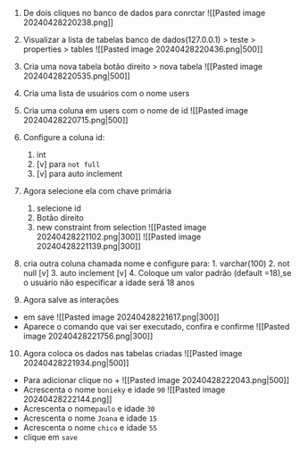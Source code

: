1. De dois cliques no banco de dados para conrctar
![[Pasted image 20240428220238.png]]
2. Visualizar a lista de tabelas
banco de dados(127.0.0.1) > teste > properties > tables
![[Pasted image 20240428220436.png|500]]
3. Cria uma nova tabela
botão direito > nova tabela
![[Pasted image 20240428220535.png|500]]

4. Cria uma lista de usuários com o nome users
5. Cria uma coluna em users com o nome de id
![[Pasted image 20240428220715.png|500]]
6. Configure a coluna id:
	1. int
	2. [v] para ``not full``
	3. [v] para auto inclement

7. Agora selecione ela com chave primária
	1. selecione id
	2. Botão direito
	3. new constraint from selection
		![[Pasted image 20240428221102.png|300]]
		![[Pasted image 20240428221139.png|300]]
8. cria outra coluna chamada nome e configure para:
		1. varchar(100)
		2. not null [v]
		3. auto inclement [v]
		4. Coloque um valor padrão (default =18),se o usuário não especificar a idade será 18 anos
9. Agora salve as interações
- em save
 ![[Pasted image 20240428221617.png|300]]
 - Aparece o comando que vai ser executado, confira e confirme
![[Pasted image 20240428221756.png|300]]
10. Agora coloca os dados nas tabelas criadas
![[Pasted image 20240428221934.png|500]]
- Para adicionar clique no +
![[Pasted image 20240428222043.png|500]]
- Acrescenta o nome ``bonieky``  e idade ``90``
![[Pasted image 20240428222144.png]]
- Acrescenta o nome`paulo` e idade `30`
- Acrescenta o nome `Joana` e idade `15`
- Acrescenta o nome `chico`  e idade `55`
- clique em `save`
